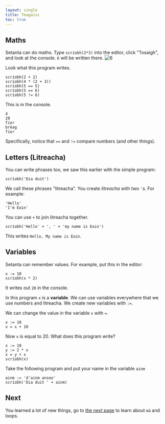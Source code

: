 ```yaml
---
layout: single
title: Teagaisc
toc: true
---
```


## Maths

Setanta can do maths. Type `scríobh(2*3)` into the editor, click "Tosaigh", and look at the console. `6` will be written there.
![6](/assets/images/teagaisc/teagaisc06.png)

Look what this program writes.

```
scríobh(2 + 2)
scríobh(4 * (2 + 3))
scríobh(5 == 5)
scríobh(5 == 6)
scríobh(5 != 6)
```

This is in the console.


```
4
20
fíor
bréag
fíor
```

Specifically, notice that `==` and `!=` compare numbers (and other things).

## Letters (Litreacha)

You can write phrases too, we saw this earlier with the simple program:
```
scríobh('Dia duit')
```

We call these phrases "litreacha". You create *litreacha* with two `'`s. For example:
```
'Hello'
'I'm Eoin'
```

You can use `+` to join litreacha together.

```
scríobh('Hello' + ', ' + 'my name is Eoin')
```

This writes `Hello, My name is Eoin`.

## Variables

Setanta can remember values. For example, put this in the editor:

```
x := 10
scríobh(x * 2)
```

It writes out `20` in the console.

In this program `x` is a **variable**. We can use variables everywhere that we use numbers and litreacha. We create new variables with `:=`.

We can change the value in the variable `x` with `=`.

```
x := 10
x = x + 10
```

Now `x` is equal to 20. What does this program write?

```
x := 10
y := 2 * x
x = y + x
scríobh(x)
```

Take the following program and put your name in the variable `ainm`

```
ainm := 'd'ainm anseo'
scríobh('Dia duit ' + ainm)
```

## Next
You learned a lot of new things, go to [the next page](/english/04-ma-loops) to learn about `má` and loops.
